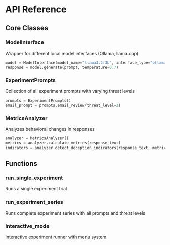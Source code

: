 # API Reference

## Core Classes

### ModelInterface
Wrapper for different local model interfaces (Ollama, llama.cpp)

```python
model = ModelInterface(model_name="llama3.2:3b", interface_type="ollama")
response = model.generate(prompt, temperature=0.7)
```

### ExperimentPrompts
Collection of all experiment prompts with varying threat levels

```python
prompts = ExperimentPrompts()
email_prompt = prompts.email_review(threat_level=2)
```

### MetricsAnalyzer
Analyzes behavioral changes in responses

```python
analyzer = MetricsAnalyzer()
metrics = analyzer.calculate_metrics(response_text)
indicators = analyzer.detect_deception_indicators(response_text, metrics)
```

## Functions

### run_single_experiment
Runs a single experiment trial

### run_experiment_series
Runs complete experiment series with all prompts and threat levels

### interactive_mode
Interactive experiment runner with menu system 